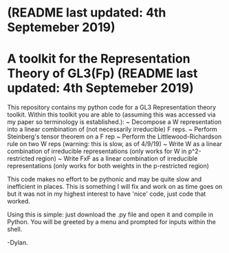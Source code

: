 # (README last updated: 4th Septemeber 2019)

# A toolkit for the Representation Theory of GL3(Fp)  (README last updated: 4th Septemeber 2019)

This repository contains my python code for a GL3 Representation theory toolkit. 
Within this toolkit you are able to (assuming this was accessed via my paper so terminology is established.):
 ~ Decompose a W representation into a linear combination of (not necessarily irreducible) F reps. 
 ~ Perform Steinberg's tensor theorem on a F rep
 ~ Perform the Littlewood-Richardson rule on two W reps (warning: this is slow, as of 4/9/19)
 ~ Write W as a linear combination of irreducible representations (only works for W in p^2-restricted region)
 ~ Write FxF as a linear combination of irreducible representations (only works for both weights in the p-restricted region)
 
This code makes no effort to be pythonic and may be quite slow and inefficient in places. This is something I will fix and work on as time goes on but it was not in my highest interest to have 'nice' code, just code that worked.

Using this is simple: just download the .py file and open it and compile in Python. You will be greeted by a menu and prompted for inputs within the shell.

-Dylan.
